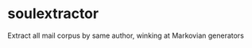 soulextractor
=============

Extract all mail corpus by same author, winking at Markovian generators